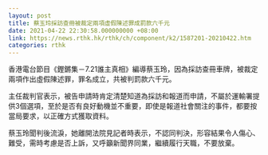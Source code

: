 ```yaml
---
layout: post
title: 蔡玉玲採訪查冊被裁定兩項虛假陳述罪成罰款六千元
date: 2021-04-22 22:30:58.000000000 +08:00
link: https://news.rthk.hk/rthk/ch/component/k2/1587201-20210422.htm
categories: rthk
---
```


香港電台節目《鏗鏘集－7.21誰主真相》編導蔡玉玲，因為採訪查冊車牌，被裁定兩項作出虛假陳述罪，罪名成立，共被判罰款六千元。

主任裁判官表示，被告申請時肯定清楚知道為採訪和報道而申請，不屬於運輸署提供3個選項，至於是否有良好動機並不重要，即使是報道社會關注的事件，都要按當局要求，以正確方式獲取資料。

蔡玉玲聞判後流淚，她離開法院見記者時表示，不認同判決，形容結果令人傷心、難受，需時考慮是否上訴，又呼籲新聞界同業，繼續履行天職，不要放棄。
